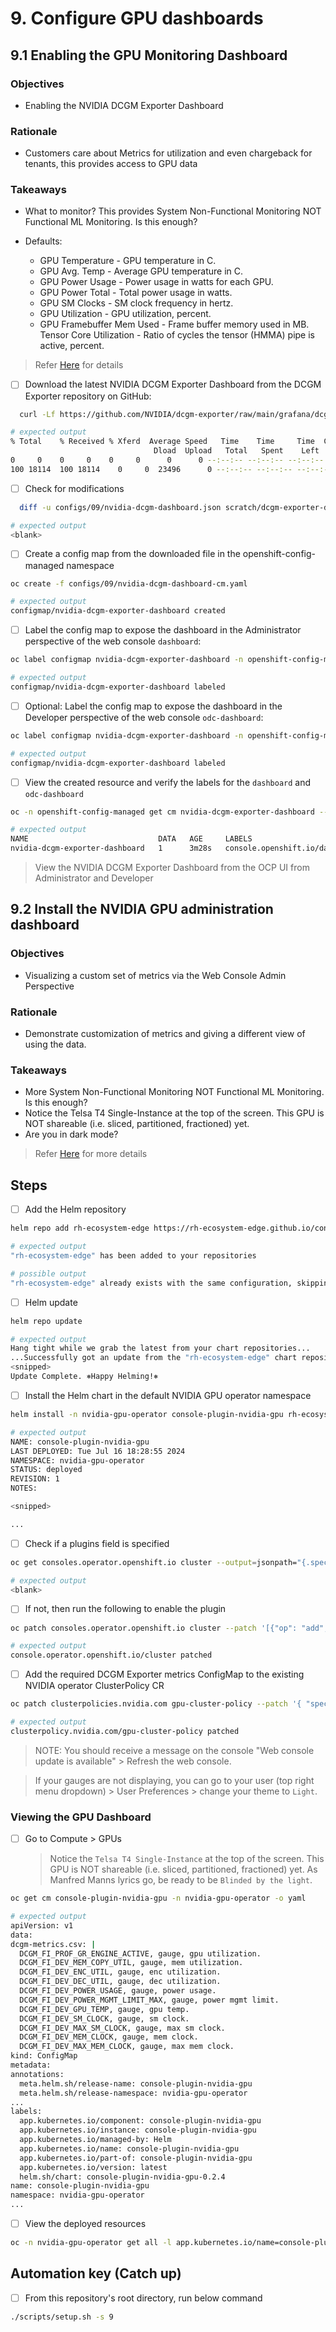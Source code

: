 # 9. Configure GPU dashboards

## 9.1 Enabling the GPU Monitoring Dashboard

### Objectives

- Enabling the NVIDIA DCGM Exporter Dashboard

### Rationale

- Customers care about Metrics for utilization and even chargeback for tenants, this provides access to GPU data

### Takeaways

- What to monitor? This provides System Non-Functional Monitoring NOT Functional ML Monitoring. Is this enough?

- Defaults:

  - GPU Temperature - GPU temperature in C.
  - GPU Avg. Temp - Average GPU temperature in C.
  - GPU Power Usage - Power usage in watts for each GPU.
  - GPU Power Total - Total power usage in watts.
  - GPU SM Clocks - SM clock frequency in hertz.
  - GPU Utilization - GPU utilization, percent.
  - GPU Framebuffer Mem Used - Frame buffer memory used in MB.
    Tensor Core Utilization - Ratio of cycles the tensor (HMMA) pipe is active, percent.

> Refer [Here](https://docs.nvidia.com/datacenter/cloud-native/openshift/latest/enable-gpu-monitoring-dashboard.html) for details

- [ ] Download the latest NVIDIA DCGM Exporter Dashboard from the DCGM Exporter repository on GitHub:

```sh
  curl -Lf https://github.com/NVIDIA/dcgm-exporter/raw/main/grafana/dcgm-exporter-dashboard.json -o scratch/dcgm-exporter-dashboard.json
```

```sh
# expected output
% Total    % Received % Xferd  Average Speed   Time    Time     Time  Current
                                Dload  Upload   Total   Spent    Left  Speed
0     0    0     0    0     0      0      0 --:--:-- --:--:-- --:--:--     0
100 18114  100 18114    0     0  23496      0 --:--:-- --:--:-- --:--:-- 23496
```

- [ ] Check for modifications

```sh
  diff -u configs/09/nvidia-dcgm-dashboard.json scratch/dcgm-exporter-dashboard.json
```

```sh
# expected output
<blank>
```

- [ ] Create a config map from the downloaded file in the openshift-config-managed namespace

```sh
oc create -f configs/09/nvidia-dcgm-dashboard-cm.yaml
```

```sh
# expected output
configmap/nvidia-dcgm-exporter-dashboard created
```

- [ ] Label the config map to expose the dashboard in the Administrator perspective of the web console `dashboard`:

```sh
oc label configmap nvidia-dcgm-exporter-dashboard -n openshift-config-managed "console.openshift.io/dashboard=true"
```

```sh
# expected output
configmap/nvidia-dcgm-exporter-dashboard labeled
```

- [ ] Optional: Label the config map to expose the dashboard in the Developer perspective of the web console `odc-dashboard`:

```sh
oc label configmap nvidia-dcgm-exporter-dashboard -n openshift-config-managed "console.openshift.io/odc-dashboard=true"
```

```sh
# expected output
configmap/nvidia-dcgm-exporter-dashboard labeled
```

- [ ] View the created resource and verify the labels for the `dashboard` and `odc-dashboard`

```sh
oc -n openshift-config-managed get cm nvidia-dcgm-exporter-dashboard --show-labels
```

```sh
# expected output
NAME                             DATA   AGE     LABELS
nvidia-dcgm-exporter-dashboard   1      3m28s   console.openshift.io/dashboard=true,console.openshift.io/odc-dashboard=true
```

> View the NVIDIA DCGM Exporter Dashboard from the OCP UI from Administrator and Developer

## 9.2 Install the NVIDIA GPU administration dashboard

### Objectives

- Visualizing a custom set of metrics via the Web Console Admin Perspective

### Rationale

- Demonstrate customization of metrics and giving a different view of using the data.

### Takeaways

- More System Non-Functional Monitoring NOT Functional ML Monitoring. Is this enough?
- Notice the Telsa T4 Single-Instance at the top of the screen. This GPU is NOT shareable (i.e. sliced, partitioned, fractioned) yet.
- Are you in dark mode?

> Refer [Here](https://docs.openshift.com/container-platform/4.15/observability/monitoring/nvidia-gpu-admin-dashboard.html) for more details

## Steps

- [ ] Add the Helm repository

```sh
helm repo add rh-ecosystem-edge https://rh-ecosystem-edge.github.io/console-plugin-nvidia-gpu
```

```sh
# expected output
"rh-ecosystem-edge" has been added to your repositories

# possible output
"rh-ecosystem-edge" already exists with the same configuration, skipping
```

- [ ] Helm update

```sh
helm repo update
```

```sh
# expected output
Hang tight while we grab the latest from your chart repositories...
...Successfully got an update from the "rh-ecosystem-edge" chart repository
<snipped>
Update Complete. ⎈Happy Helming!⎈
```

- [ ] Install the Helm chart in the default NVIDIA GPU operator namespace

```sh
helm install -n nvidia-gpu-operator console-plugin-nvidia-gpu rh-ecosystem-edge/console-plugin-nvidia-gpu
```

```sh
# expected output
NAME: console-plugin-nvidia-gpu
LAST DEPLOYED: Tue Jul 16 18:28:55 2024
NAMESPACE: nvidia-gpu-operator
STATUS: deployed
REVISION: 1
NOTES:

<snipped>

...
```

- [ ] Check if a plugins field is specified

```sh
oc get consoles.operator.openshift.io cluster --output=jsonpath="{.spec.plugins}"
```

```sh
# expected output
<blank>
```

- [ ] If not, then run the following to enable the plugin

```sh
oc patch consoles.operator.openshift.io cluster --patch '[{"op": "add", "path": "/spec/plugins/-", "value": "console-plugin-nvidia-gpu" }]' --type=json
```

```sh
# expected output
console.operator.openshift.io/cluster patched
```

- [ ] Add the required DCGM Exporter metrics ConfigMap to the existing NVIDIA operator ClusterPolicy CR

```sh
oc patch clusterpolicies.nvidia.com gpu-cluster-policy --patch '{ "spec": { "dcgmExporter": { "config": { "name": "console-plugin-nvidia-gpu" } } } }' --type=merge
```

```sh
# expected output
clusterpolicy.nvidia.com/gpu-cluster-policy patched
```

> NOTE: You should receive a message on the console "Web console update is available" > Refresh the web console.

> If your gauges are not displaying, you can go to your user (top right menu dropdown) > User Preferences > change your theme to `Light`.

### Viewing the GPU Dashboard

- [ ] Go to Compute > GPUs

  > Notice the `Telsa T4 Single-Instance` at the top of the screen. This GPU is NOT shareable (i.e. sliced, partitioned, fractioned) yet. As Manfred Manns lyrics go, be ready to be `Blinded by the light`.

```sh
oc get cm console-plugin-nvidia-gpu -n nvidia-gpu-operator -o yaml
```

```sh
# expected output
apiVersion: v1
data:
dcgm-metrics.csv: |
  DCGM_FI_PROF_GR_ENGINE_ACTIVE, gauge, gpu utilization.
  DCGM_FI_DEV_MEM_COPY_UTIL, gauge, mem utilization.
  DCGM_FI_DEV_ENC_UTIL, gauge, enc utilization.
  DCGM_FI_DEV_DEC_UTIL, gauge, dec utilization.
  DCGM_FI_DEV_POWER_USAGE, gauge, power usage.
  DCGM_FI_DEV_POWER_MGMT_LIMIT_MAX, gauge, power mgmt limit.
  DCGM_FI_DEV_GPU_TEMP, gauge, gpu temp.
  DCGM_FI_DEV_SM_CLOCK, gauge, sm clock.
  DCGM_FI_DEV_MAX_SM_CLOCK, gauge, max sm clock.
  DCGM_FI_DEV_MEM_CLOCK, gauge, mem clock.
  DCGM_FI_DEV_MAX_MEM_CLOCK, gauge, max mem clock.
kind: ConfigMap
metadata:
annotations:
  meta.helm.sh/release-name: console-plugin-nvidia-gpu
  meta.helm.sh/release-namespace: nvidia-gpu-operator
...
labels:
  app.kubernetes.io/component: console-plugin-nvidia-gpu
  app.kubernetes.io/instance: console-plugin-nvidia-gpu
  app.kubernetes.io/managed-by: Helm
  app.kubernetes.io/name: console-plugin-nvidia-gpu
  app.kubernetes.io/part-of: console-plugin-nvidia-gpu
  app.kubernetes.io/version: latest
  helm.sh/chart: console-plugin-nvidia-gpu-0.2.4
name: console-plugin-nvidia-gpu
namespace: nvidia-gpu-operator
...
```

- [ ] View the deployed resources

```sh
oc -n nvidia-gpu-operator get all -l app.kubernetes.io/name=console-plugin-nvidia-gpu
```

## Automation key (Catch up)

- [ ] From this repository's root directory, run below command

```sh
./scripts/setup.sh -s 9
```
